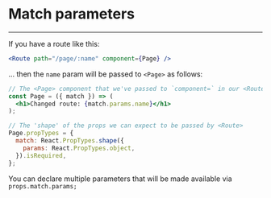 # Match parameters

---

If you have a route like this:

```jsx
<Route path="/page/:name" component={Page} />
```

... then the `name` param will be passed to `<Page>` as follows:

```jsx
// The <Page> component that we've passed to `component=` in our <Route>
const Page = ({ match }) => (
  <h1>Changed route: {match.params.name}</h1>
);

// The 'shape' of the props we can expect to be passed by <Route>
Page.propTypes = {
  match: React.PropTypes.shape({
    params: React.PropTypes.object,
  }).isRequired,
};
```

You can declare multiple parameters that will be made available via `props.match.params;`
